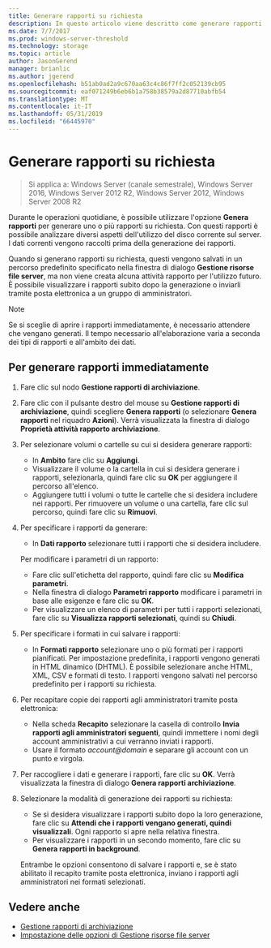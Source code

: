 ```yaml
---
title: Generare rapporti su richiesta
description: In questo articolo viene descritto come generare rapporti su richiesta per analizzare l'utilizzo del disco nel server
ms.date: 7/7/2017
ms.prod: windows-server-threshold
ms.technology: storage
ms.topic: article
author: JasonGerend
manager: brianlic
ms.author: jgerend
ms.openlocfilehash: b51ab0ad2a9c670aa63c4c86f7ff2c052139cb95
ms.sourcegitcommit: eaf071249b6eb6b1a758b38579a2d87710abfb54
ms.translationtype: MT
ms.contentlocale: it-IT
ms.lasthandoff: 05/31/2019
ms.locfileid: "66445970"
---
```

# <a name="generate-reports-on-demand"></a>Generare rapporti su richiesta

> Si applica a: Windows Server (canale semestrale), Windows Server 2016, Windows Server 2012 R2, Windows Server 2012, Windows Server 2008 R2

Durante le operazioni quotidiane, è possibile utilizzare l'opzione **Genera rapporti** per generare uno o più rapporti su richiesta. Con questi rapporti è possibile analizzare diversi aspetti dell'utilizzo del disco corrente sul server. I dati correnti vengono raccolti prima della generazione dei rapporti.

Quando si generano rapporti su richiesta, questi vengono salvati in un percorso predefinito specificato nella finestra di dialogo **Gestione risorse file server**, ma non viene creata alcuna attività rapporto per l'utilizzo futuro. È possibile visualizzare i rapporti subito dopo la generazione o inviarli tramite posta elettronica a un gruppo di amministratori.

> [!Note]
> Se si sceglie di aprire i rapporti immediatamente, è necessario attendere che vengano generati. Il tempo necessario all'elaborazione varia a seconda dei tipi di rapporti e all'ambito dei dati.

## <a name="to-generate-reports-immediately"></a>Per generare rapporti immediatamente

1. Fare clic sul nodo **Gestione rapporti di archiviazione**.

2. Fare clic con il pulsante destro del mouse su **Gestione rapporti di archiviazione**, quindi scegliere **Genera rapporti** (o selezionare **Genera rapporti** nel riquadro **Azioni**). Verrà visualizzata la finestra di dialogo **Proprietà attività rapporto archiviazione**.

3. Per selezionare volumi o cartelle su cui si desidera generare rapporti:

   -   In **Ambito** fare clic su **Aggiungi**.
   -   Visualizzare il volume o la cartella in cui si desidera generare i rapporti, selezionarla, quindi fare clic su **OK** per aggiungere il percorso all'elenco.
   -   Aggiungere tutti i volumi o tutte le cartelle che si desidera includere nei rapporti. Per rimuovere un volume o una cartella, fare clic sul percorso, quindi fare clic su **Rimuovi**.

4. Per specificare i rapporti da generare:

    -   In **Dati rapporto** selezionare tutti i rapporti che si desidera includere.

   Per modificare i parametri di un rapporto:

   -   Fare clic sull'etichetta del rapporto, quindi fare clic su **Modifica parametri**.
   -   Nella finestra di dialogo **Parametri rapporto** modificare i parametri in base alle esigenze e fare clic su **OK**.
   -  Per visualizzare un elenco di parametri per tutti i rapporti selezionati, fare clic su **Visualizza rapporti selezionati**, quindi su **Chiudi**.
 
5. Per specificare i formati in cui salvare i rapporti:

   -  In **Formati rapporto** selezionare uno o più formati per i rapporti pianificati. Per impostazione predefinita, i rapporti vengono generati in HTML dinamico (DHTML). È possibile selezionare anche HTML, XML, CSV e formati di testo. I rapporti vengono salvati nel percorso predefinito per i rapporti su richiesta.

6. Per recapitare copie dei rapporti agli amministratori tramite posta elettronica:

   - Nella scheda **Recapito** selezionare la casella di controllo **Invia rapporti agli amministratori seguenti**, quindi immettere i nomi degli account amministrativi a cui verranno inviati i rapporti. 
   - Usare il formato <em>account@domain</em> e separare gli account con un punto e virgola.

7. Per raccogliere i dati e generare i rapporti, fare clic su **OK**. Verrà visualizzata la finestra di dialogo **Genera rapporti archiviazione**.

8. Selezionare la modalità di generazione dei rapporti su richiesta:

   -   Se si desidera visualizzare i rapporti subito dopo la loro generazione, fare clic su **Attendi che i rapporti vengano generati, quindi visualizzali**. Ogni rapporto si apre nella relativa finestra.
   -   Per visualizzare i rapporti in un secondo momento, fare clic su **Genera rapporti in background**.

   Entrambe le opzioni consentono di salvare i rapporti e, se è stato abilitato il recapito tramite posta elettronica, inviano i rapporti agli amministratori nei formati selezionati.

## <a name="see-also"></a>Vedere anche

-   [Gestione rapporti di archiviazione](storage-reports-management.md)
-   [Impostazione delle opzioni di Gestione risorse file server](setting-file-server-resource-manager-options.md)

